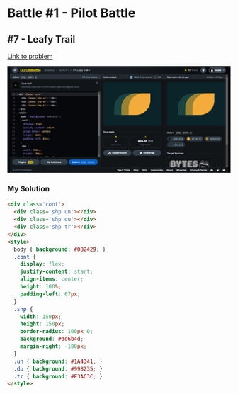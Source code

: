 # Battle #1 - Pilot Battle

## #7 - Leafy Trail

[Link to problem](https://cssbattle.dev/play/7)

![Result](../../assets/007.leafy-trail.png)

### My Solution

```html
<div class='cont'>
  <div class='shp un'></div>
  <div class='shp du'></div>
  <div class='shp tr'></div>
</div>
<style>
  body { background: #0B2429; }
  .cont {
    display: flex;
    justify-content: start;
    align-items: center;
    height: 100%;
    padding-left: 67px;
  }
  .shp {
    width: 150px;
    height: 150px;
    border-radius: 100px 0;
    background: #dd6b4d;
    margin-right: -100px;
  }
  .un { background: #1A4341; }
  .du { background: #998235; }
  .tr { background: #F3AC3C; }
</style>
```
